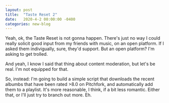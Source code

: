 ```yaml
---
layout: post
title:  "Taste Reset 2"
date:   2020-4-2 00:00:00 -0400
categories: new-blog
---
```


Yeah, ok, the Taste Reset is not gonna happen. There's just no way I could really solicit good input from my friends with music, on an open platform. If I asked them indivigually, sure, they'd support. But an open platform? I'm asking to get trolled. 

And yeah, I know I said that thing about content moderation, but let's be real. I'm not equipped for that. 

So, instead: I'm going to build a simple script that downloads the recent albumbs that have been rated >8.0 on Pitchfork, and automatically add them to a playlist. It's more reasonable, I think, if a bit less romantic. Either that, or I'll just try to branch out more. Eh.